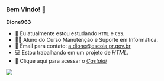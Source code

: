 ### Bem Vindo! 👋


**Dione963**

- 🔭 Eu atualmente estou estudando `HTML` e `CSS`.
- 👨‍🎓 Aluno do Curso Manutenção e Suporte em Informática.
- 📧 Email para contato: a.dione@escola.pr.gov.br
- 💻 Estou trabalhando em um projeto de _HTML_.
- 🏫 Clique aqui para acessar o _[Castaldi](https://web.facebook.com/ceepcastaldi/?locale=pt_BR&_rdc=1&_rdr)_
  

![](https://media.tenor.com/Zp9f2I9FpFcAAAAd/anonimous-hacker.gif)

